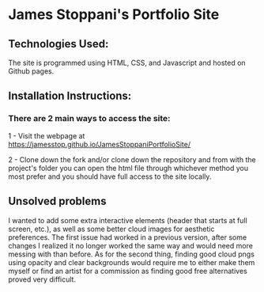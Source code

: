 # James Stoppani's Portfolio Site

## Technologies Used:
    
The site is programmed using HTML, CSS, and Javascript and hosted on Github pages.

## Installation Instructions:
### There are 2 main ways to access the site:
    
1 - Visit the webpage at https://jamesstop.github.io/JamesStoppaniPortfolioSite/

2 - Clone down the fork and/or clone down the repository and from with the project's folder you can open the html file through whichever method you most prefer and you should have full access to the site locally.


## Unsolved problems

I wanted to add some extra interactive elements (header that starts at full screen, etc.), as well as some better cloud images for aesthetic preferences. The first issue had worked in a previous version, after some changes I realized it no longer worked the same way and would need more messing with than before. As for the second thing, finding good cloud pngs using opacity and clear backgrounds would require me to either make them myself or find an artist for a commission as finding good free alternatives proved very difficult.